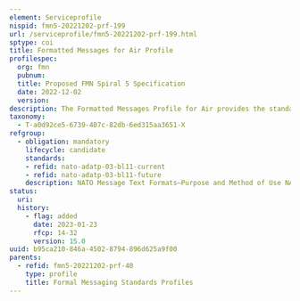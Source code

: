 ```yaml
---
element: Serviceprofile
nispid: fmn5-20221202-prf-199
url: /serviceprofile/fmn5-20221202-prf-199.html
sptype: coi
title: Formatted Messages for Air Profile
profilespec:
  org: fmn
  pubnum: 
  title: Proposed FMN Spiral 5 Specification
  date: 2022-12-02
  version: 
description: The Formatted Messages Profile for Air provides the standard for formatted messages that are typically used in Air operations in support of the air processesAir Operational Planning and ExecutionandAir Tactical Picture Management Process. These formatted messages may be used as payload/attachment in combination with various transport mechanisms such as informal messaging (e-mail), web hosting, text collaboration (chat) or simply the use of the ACP-127 protocol.
taxonomy:
  - T-a0d92ce5-6739-407c-82db-6ed315aa3651-X
refgroup:
  - obligation: mandatory
    lifecycle: candidate
    standards: 
    - refid: nato-adatp-03-bl11-current
    - refid: nato-adatp-03-bl11-future
    description: NATO Message Text Formats—Purpose and Method of Use NATO message text consists of standardized messages that are both man- and machine-readable. The formats of these messages are laid out in the NATO Message Catalogue (APP-11) and are generally referred to as MTF messages. In some instances older versions of these MTFs are still used by Affiliates as is the case for the ATO and ACO during the Spiral 5 Preferred phase. Purpose. MTF messages may be used To convey operational instructions or intentions.To pass operational information to tactical commanders at sea.To pass operational information between component commanders and subordinate units.To report operational information between commanders and from subordinate to higher formations.To notify organizations of impending and actual operations of units engaged in maritime warfare. Method of Use. MTF messages are to be used as shown in Table 2-15. Detailed instructions of the structures and method of completion are contained in APP-11. Some of these messages have not yet been incorporated into FORMETS and their structures are found in Chapter 6 of APP-11. Relevant Allied publications should be consulted for direction on content to be included.Ships and aircraft joining a force should be in receipt of all relevant messages pertaining to the operation in sufficient time before joining a force, to allow the commander and operational staff to make sufficient plans and provisions that they can join the force without further orders.
status:
  uri: 
  history: 
    - flag: added
      date: 2023-01-23
      rfcp: 14-32
      version: 15.0
uuid: b95ca210-846a-4502-8794-896d625a9f00
parents:
  - refid: fmn5-20221202-prf-40
    type: profile
    title: Formal Messaging Standards Profiles
---
```

